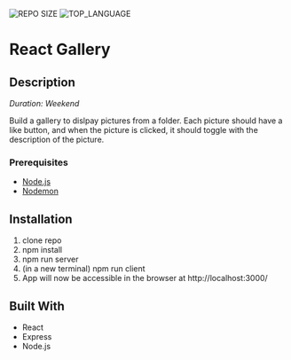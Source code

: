 ![REPO SIZE](https://img.shields.io/github/repo-size/jmicko/react-gallery.svg?style=flat-square)
![TOP_LANGUAGE](https://img.shields.io/github/languages/top/jmicko/react-gallery.svg?style=flat-square)

# React Gallery

## Description

_Duration: Weekend_

Build a gallery to dislpay pictures from a folder. Each picture should have a like button, and when the picture is clicked, it should toggle with the description of the picture.

### Prerequisites

- [Node.js](https://nodejs.org/en/)
- [Nodemon](https://www.npmjs.com/package/nodemon)

## Installation

1. clone repo
2. npm install
3. npm run server
4. (in a new terminal) npm run client
5. App will now be accessible in the browser at http://localhost:3000/

## Built With

- React
- Express
- Node.js